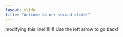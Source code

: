 ```yaml
---
layout: slide
title: "Welcome to our second slide!"
---
```

modifying this line!!!!!!!!
Use the left arrow to go back!
